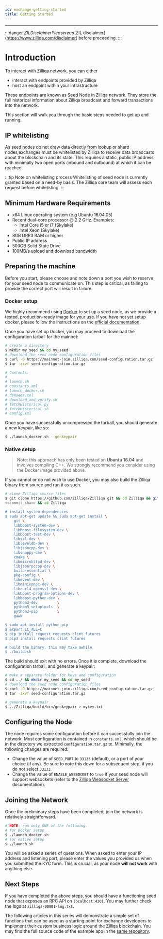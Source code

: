 ```yaml
---
id: exchange-getting-started
title: Getting Started
---
```


---

:::danger $ZIL Disclaimer
Please read [$ZIL disclaimer](https://www.zilliqa.com/disclaimer) before proceeding. 
:::

# Introduction

To interact with Zilliqa network, you can either
- interact with endpoints provided by Zilliqa
- host an endpoint within your infrastructure

These endpoints are known as Seed Node in Zilliqa network. They store the full historical 
information about Zilliqa broadcast and forward transactions into the network.

This section will walk you through the basic steps needed to get up and running.

## IP whitelisting

As seed nodes do not draw data directly from lookup or shard nodes,exchanges must be 
whitelisted by Zilliqa to receive data broadcasts about the blockchain and its state. 
This requires a static, public IP address with minimally two open ports (inbound and 
outbound) at which it can be reached.

:::tip Note on whitelisting process
Whitelisting of seed node is currently granted based on a need-by basis. 
The Zilliqa core team will assess each request before whitelisting.
:::

## Minimum Hardware Requirements
- x64 Linux operating system (e.g Ubuntu 16.04.05)
- Recent dual-core processor @ 2.2 GHz. Examples:
   - Intel Core i5 or i7 (Skylake)
   - Intel Xeon (Skylake)
- 8GB DRR3 RAM or higher
- Public IP address
- 500GB Solid State Drive
- 100MB/s upload and download bandwidth

## Preparing the machine

Before you start, please choose and note down a port you wish to reserve for
your seed node to communicate on. This step is critical, as failing to provide
the correct port will result in failure.

### Docker setup

We highly recommend using [Docker](https://docker.com) to set up a seed node,
as we provide a tested, production-ready image for your use. If you have not
yet setup docker, please follow the instructions on the [official documentation](https://docs.docker.com/install/).

Once you have set up Docker, you may proceed to download the configuration
tarball for the mainnet:

```sh
# create a directory
$ mkdir my_seed && cd my_seed
# download the seed node configuration files
$ curl -O https://mainnet-join.zilliqa.com/seed-configuration.tar.gz
$ tar -zxvf seed-configuration.tar.gz

# Contents:
#
# launch.sh
# constants.xml
# launch_docker.sh
# dsnodes.xml
# download_and_verify.sh
# fetchHistorical.py
# fetchHistorical.sh
# config.xml
```

Once you have successfully uncompressed the tarball, you should generate a new
keypair, like so:

```sh
$ ./launch_docker.sh --genkeypair
```

### Native setup

> Note: this approach has only been tested on **Ubuntu 16.04** and involves compiling
C++. We strongly recommend you consider using the Docker image provided above.

If you cannot or do not wish to use Docker, you may also build the Zilliqa
binary from source and run it as such.

```sh
# clone Zilliqa source files
$ git clone https://github.com/Zilliqa/Zilliqa.git && cd Zilliqa && git checkout
<<commit_sha>> && cd Zilliqa

# install system dependencies
$ sudo apt-get update && sudo apt-get install \
    git \
    libboost-system-dev \
    libboost-filesystem-dev \
    libboost-test-dev \
    libssl-dev \
    libleveldb-dev \
    libjsoncpp-dev \
    libsnappy-dev \
    cmake \
    libmicrohttpd-dev \
    libjsonrpccpp-dev \
    build-essential \
    pkg-config \
    libevent-dev \
    libminiupnpc-dev \
    libcurl4-openssl-dev \
    libboost-program-options-dev \
    libboost-python-dev \
    python3-dev         \
    python3-setuptools  \
    python3-pip         \
    gawk

$ sudo apt install python-pip
$ export LC_ALL=C
$ pip install request requests clint futures
$ pip3 install requests clint futures

# build the binary. this may take awhile.
$ ./build.sh
```

The build should exit with no errors. Once it is complete, download the
configuration tarball, and generate a keypair:

```sh
# make a separate folder for keys and configuration
$ cd ../ && mkdir my_seed && cd my_seed
# download the seed node configuration files
$ curl -O https://mainnet-join.zilliqa.com/seed-configuration.tar.gz
$ tar -zxvf seed-configuration.tar.gz

# generate a keypair
$ ../Zilliqa/build/bin/genkeypair > mykey.txt
```

## Configuring the Node

The node requires some configuration before it can successfully join the
network. Most configuration is contained in `constants.xml`, which should be
in the directory we extracted `configuration.tar.gz` to. Minimally, the
following changes are required:

- Change the value of `SEED_PORT` to `33133` (default), or a port of your choice (if
  any). Be sure to note this down for a subsequent step, if you do not select
  `33133`.
- Change the value of `ENABLE_WEBSOCKET` to `true` if your seed node will support
  websockets (refer to the [Zilliqa Websocket Server](https://github.com/Zilliqa/dev-portal/tree/master/docs/api-websocket.md) documentation).

## Joining the Network

Once the preliminary steps have been completed, join the network is relatively
straightforward.

```sh
# NOTE: run only ONE of the following.
# for Docker setup
$ ./launch_docker.sh
# for native setup
$ ./launch.sh
```

You will be asked a series of questions. When asked to enter your IP address
and listening port, please enter the values you provided us when you submitted
the KYC form. This is crucial, as your node **will not work** with anything
else.

## Next Steps

If you have completed the above steps, you should have
a functioning seed node that exposes an RPC API on `localhost:4201`. You may
further check the logs at `zilliqa-00001-log.txt`.

The following articles in this series will demonstrate a simple set of
functions that can be used as a starting point for exchange developers to implement
their custom business logic around the Zilliqa blockchain. You may find
the full source code of the example app in the [same repository](https://github.com/Zilliqa/dev-portal/tree/master/examples/exchange).